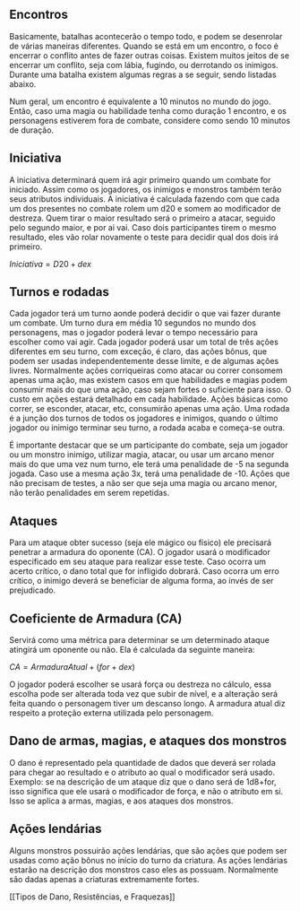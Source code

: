 ## Encontros

Basicamente, batalhas acontecerão o tempo todo, e podem se desenrolar de várias maneiras diferentes. Quando se está em um encontro, o foco é encerrar o conflito antes de fazer outras coisas. Existem muitos jeitos de se encerrar um conflito, seja com lábia, fugindo, ou derrotando os inimigos. Durante uma batalha existem algumas regras a se seguir, sendo listadas abaixo.

Num geral, um encontro é equivalente a 10 minutos no mundo do jogo. Então, caso uma magia ou habilidade tenha como duração 1 encontro, e os personagens estiverem fora de combate, considere como sendo 10 minutos de duração.

## Iniciativa

A iniciativa determinará quem irá agir primeiro quando um combate for iniciado. Assim como os jogadores, os inimigos e monstros também terão seus atributos individuais. A iniciativa é calculada fazendo com que cada um dos presentes no combate rolem um d20 e somem ao modificador de destreza. Quem tirar o maior resultado será o primeiro a atacar, seguido pelo segundo maior, e por ai vai. Caso dois participantes tirem o mesmo resultado, eles vão rolar novamente o teste para decidir qual dos dois irá primeiro.

$Iniciativa = D20+dex$

## Turnos e rodadas

Cada jogador terá um turno aonde poderá decidir o que vai fazer durante um combate. Um turno dura em média 10 segundos no mundo dos personagens, mas o jogador poderá levar o tempo necessário para escolher como vai agir. Cada jogador poderá usar um total de três ações diferentes em seu turno, com exceção, é claro, das ações bônus, que podem ser usadas independentemente desse limite, e de algumas ações livres. Normalmente ações corriqueiras como atacar ou correr consomem apenas uma ação, mas existem casos em que habilidades e magias podem consumir mais do que uma ação, caso sejam fortes o suficiente para isso. O custo em ações estará detalhado em cada habilidade. Ações básicas como correr, se esconder, atacar, etc, consumirão apenas uma ação. Uma rodada é a junção dos turnos de todos os jogadores e inimigos, quando o último jogador ou inimigo terminar seu turno, a rodada acaba e começa-se outra.

É importante destacar que se um participante do combate, seja um jogador ou um monstro inimigo, utilizar magia, atacar, ou usar um arcano menor mais do que uma vez num turno, ele terá uma penalidade de -5 na segunda jogada. Caso use a mesma ação 3x, terá uma penalidade de -10. Ações que não precisam de testes, a não ser que seja uma magia ou arcano menor, não terão penalidades em serem repetidas.

## Ataques

Para um ataque obter sucesso (seja ele mágico ou físico) ele precisará penetrar a armadura do oponente (CA). O jogador usará o modificador especificado em seu ataque para realizar esse teste. Caso ocorra um acerto crítico, o dano total que for infligido dobrará. Caso ocorra um erro crítico, o inimigo deverá se beneficiar de alguma forma, ao invés de ser prejudicado.

## Coeficiente de Armadura (CA)

Servirá como uma métrica para determinar se um determinado ataque atingirá um oponente ou não. Ela é calculada da seguinte maneira:

$CA = ArmaduraAtual+(for+dex)$

O jogador poderá escolher se usará força ou destreza no cálculo, essa escolha pode ser alterada toda vez que subir de nível, e a alteração será feita quando o personagem tiver um descanso longo. A armadura atual diz respeito a proteção externa utilizada pelo personagem.

## Dano de armas, magias, e ataques dos monstros

O dano é representado pela quantidade de dados que deverá ser rolada para chegar ao resultado e o atributo ao qual o modificador será usado. Exemplo: se na descrição de um ataque diz que o dano será de 1d8+for, isso significa que ele usará o modificador de força, e não o atributo em si. Isso se aplica a armas, magias, e aos ataques dos monstros.

## Ações lendárias

Alguns monstros possuirão ações lendárias, que são ações que podem ser usadas como ação bônus no início do turno da criatura. As ações lendárias estarão na descrição dos monstros caso eles as possuam. Normalmente são dadas apenas a criaturas extremamente fortes.

  

[[Tipos de Dano, Resistências, e Fraquezas]]